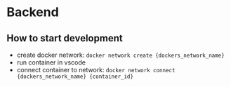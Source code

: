# Backend

## How to start development

* create docker network: ```docker network create {dockers_network_name}```
* run container in vscode
* connect container to network: ```docker network connect {dockers_network_name} {container_id}```
